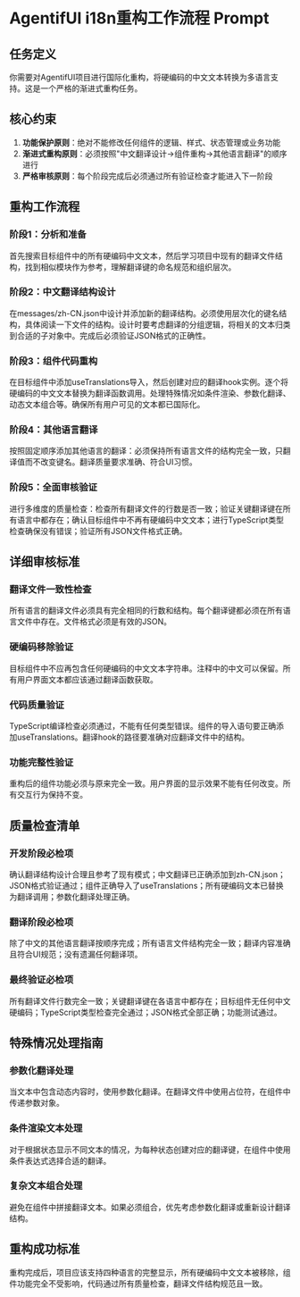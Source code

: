 # AgentifUI i18n重构工作流程 Prompt

## 任务定义

你需要对AgentifUI项目进行国际化重构，将硬编码的中文文本转换为多语言支持。这是一个严格的渐进式重构任务。

## 核心约束

1. **功能保护原则**：绝对不能修改任何组件的逻辑、样式、状态管理或业务功能
2. **渐进式重构原则**：必须按照"中文翻译设计→组件重构→其他语言翻译"的顺序进行
3. **严格审核原则**：每个阶段完成后必须通过所有验证检查才能进入下一阶段

## 重构工作流程

### 阶段1：分析和准备

首先搜索目标组件中的所有硬编码中文文本，然后学习项目中现有的翻译文件结构，找到相似模块作为参考，理解翻译键的命名规范和组织层次。

### 阶段2：中文翻译结构设计

在messages/zh-CN.json中设计并添加新的翻译结构。必须使用层次化的键名结构，具体阅读一下文件的结构。设计时要考虑翻译的分组逻辑，将相关的文本归类到合适的子对象中。完成后必须验证JSON格式的正确性。

### 阶段3：组件代码重构

在目标组件中添加useTranslations导入，然后创建对应的翻译hook实例。逐个将硬编码的中文文本替换为翻译函数调用。处理特殊情况如条件渲染、参数化翻译、动态文本组合等。确保所有用户可见的文本都已国际化。

### 阶段4：其他语言翻译

按照固定顺序添加其他语言的翻译：必须保持所有语言文件的结构完全一致，只翻译值而不改变键名。翻译质量要求准确、符合UI习惯。

### 阶段5：全面审核验证

进行多维度的质量检查：检查所有翻译文件的行数是否一致；验证关键翻译键在所有语言中都存在；确认目标组件中不再有硬编码中文文本；进行TypeScript类型检查确保没有错误；验证所有JSON文件格式正确。

## 详细审核标准

### 翻译文件一致性检查

所有语言的翻译文件必须具有完全相同的行数和结构。每个翻译键都必须在所有语言文件中存在。文件格式必须是有效的JSON。

### 硬编码移除验证

目标组件中不应再包含任何硬编码的中文文本字符串。注释中的中文可以保留。所有用户界面文本都应该通过翻译函数获取。

### 代码质量验证

TypeScript编译检查必须通过，不能有任何类型错误。组件的导入语句要正确添加useTranslations。翻译hook的路径要准确对应翻译文件中的结构。

### 功能完整性验证

重构后的组件功能必须与原来完全一致。用户界面的显示效果不能有任何改变。所有交互行为保持不变。

## 质量检查清单

### 开发阶段必检项

确认翻译结构设计合理且参考了现有模式；中文翻译已正确添加到zh-CN.json；JSON格式验证通过；组件正确导入了useTranslations；所有硬编码文本已替换为翻译调用；参数化翻译处理正确。

### 翻译阶段必检项

除了中文的其他语言翻译按顺序完成；所有语言文件结构完全一致；翻译内容准确且符合UI规范；没有遗漏任何翻译项。

### 最终验证必检项

所有翻译文件行数完全一致；关键翻译键在各语言中都存在；目标组件无任何中文硬编码；TypeScript类型检查完全通过；JSON格式全部正确；功能测试通过。

## 特殊情况处理指南

### 参数化翻译处理

当文本中包含动态内容时，使用参数化翻译。在翻译文件中使用占位符，在组件中传递参数对象。

### 条件渲染文本处理

对于根据状态显示不同文本的情况，为每种状态创建对应的翻译键，在组件中使用条件表达式选择合适的翻译。

### 复杂文本组合处理

避免在组件中拼接翻译文本。如果必须组合，优先考虑参数化翻译或重新设计翻译结构。

## 重构成功标准

重构完成后，项目应该支持四种语言的完整显示，所有硬编码中文文本被移除，组件功能完全不受影响，代码通过所有质量检查，翻译文件结构规范且一致。

